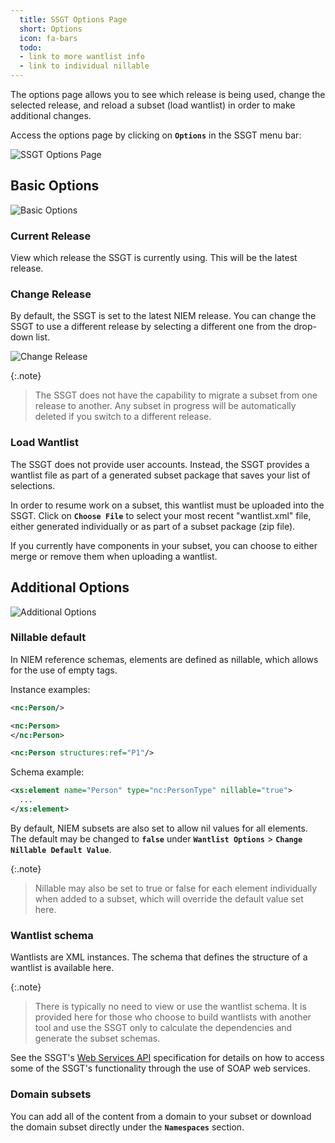 ```yaml
---
  title: SSGT Options Page
  short: Options
  icon: fa-bars
  todo:
  - link to more wantlist info
  - link to individual nillable
---
```


The options page allows you to see which release is being used, change the selected release, and reload a subset (load wantlist) in order to make additional changes.

Access the options page by clicking on **`Options`** in the SSGT menu bar:

![SSGT Options Page](./images/options.png)

## Basic Options

![Basic Options](./images/options-basic.png)

### Current Release

View which release the SSGT is currently using.  This will be the latest release.

### Change Release

By default, the SSGT is set to the latest NIEM release.  You can change the SSGT to use a different release by selecting a different one from the drop-down list.

![Change Release](./images/change-release.png)

{:.note}
> The SSGT does not have the capability to migrate a subset from one release to another.  Any subset in progress will be automatically deleted if you switch to a different release.

### Load Wantlist

The SSGT does not provide user accounts.  Instead, the SSGT provides a wantlist file as part of a generated subset package that saves your list of selections.

In order to resume work on a subset, this wantlist must be uploaded into the SSGT.  Click on **`Choose File`** to select your most recent "wantlist.xml" file, either generated individually or as part of a subset package (zip file).

If you currently have components in your subset, you can choose to either merge or remove them when uploading a wantlist.

## Additional Options

![Additional Options](./images/options-additional.png)

### Nillable default

In NIEM reference schemas, elements are defined as nillable, which allows for the use of empty tags.

Instance examples:

```xml
<nc:Person/>

<nc:Person>
</nc:Person>

<nc:Person structures:ref="P1"/>
```

Schema example:

```xml
<xs:element name="Person" type="nc:PersonType" nillable="true">
  ...
</xs:element>
```

By default, NIEM subsets are also set to allow nil values for all elements.  The default may be changed to **`false`** under **`Wantlist Options`** > **`Change Nillable Default Value`**.

{:.note}
> Nillable may also be set to true or false for each element individually when added to a subset, which will override the default value set here.

### Wantlist schema

Wantlists are XML instances.  The schema that defines the structure of a wantlist is available here.

{:.note}
> There is typically no need to view or use the wantlist schema.  It is provided here for those who choose to build wantlists with another tool and use the SSGT only to calculate the dependencies and generate the subset schemas.

See the SSGT's [Web Services API](site.data.links.ssgt_api) specification for details on how to access some of the SSGT's functionality through the use of SOAP web services.

### Domain subsets

You can add all of the content from a domain to your subset or download the domain subset directly under the **`Namespaces`** section.
